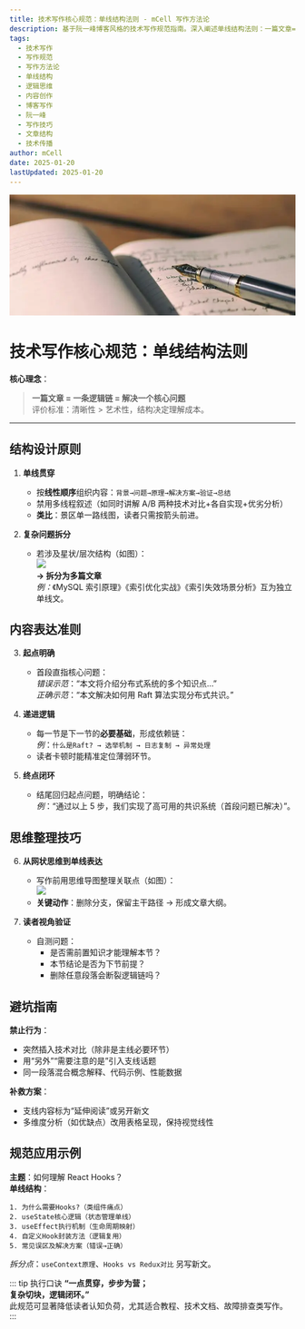 ```yaml
---
title: 技术写作核心规范：单线结构法则 - mCell 写作方法论
description: 基于阮一峰博客风格的技术写作规范指南。深入阐述单线结构法则：一篇文章=一条逻辑链=解决一个核心问题。强调清晰性优于艺术性，通过结构化思维降低读者理解成本，提升技术文章的可读性和实用性。
tags:
  - 技术写作
  - 写作规范
  - 写作方法论
  - 单线结构
  - 逻辑思维
  - 内容创作
  - 博客写作
  - 阮一峰
  - 写作技巧
  - 文章结构
  - 技术传播
author: mCell
date: 2025-01-20
lastUpdated: 2025-01-20
---
```


![017.png](/images/2025/017.webp)

# **技术写作核心规范：单线结构法则**

**核心理念**：

> **一篇文章 = 一条逻辑链 = 解决一个核心问题**  
> 评价标准：清晰性 > 艺术性，结构决定理解成本。

---

## **结构设计原则**

1. **单线贯穿**

   - 按**线性顺序**组织内容：`背景→问题→原理→解决方案→验证→总结`
   - 禁用多线程叙述（如同时讲解 A/B 两种技术对比+各自实现+优劣分析）
   - **类比**：景区单一路线图，读者只需按箭头前进。

2. **复杂问题拆分**
   - 若涉及星状/层次结构（如图）：  
     ![](https://cdn.beekka.com/blogimg/asset/202401/bg2024012311.webp)  
     **→ 拆分为多篇文章**  
     _例：_《MySQL 索引原理》《索引优化实战》《索引失效场景分析》互为独立单线文。

## 内容表达准则

3. **起点明确**

   - 首段直指核心问题：  
     _错误示范_：“本文将介绍分布式系统的多个知识点…”  
     _正确示范_：“本文解决如何用 Raft 算法实现分布式共识。”

4. **递进逻辑**

   - 每一节是下一节的**必要基础**，形成依赖链：  
     _例_：`什么是Raft? → 选举机制 → 日志复制 → 异常处理`
   - 读者卡顿时能精准定位薄弱环节。

5. **终点闭环**
   - 结尾回归起点问题，明确结论：  
     _例_：“通过以上 5 步，我们实现了高可用的共识系统（首段问题已解决）”。

## 思维整理技巧

6. **从网状思维到单线表达**

   - 写作前用思维导图整理关联点（如图）：  
     ![](https://cdn.beekka.com/blogimg/asset/202401/bg2024012313.webp)
   - **关键动作**：删除分支，保留主干路径 → 形成文章大纲。

7. **读者视角验证**
   - 自测问题：
     - 是否需前置知识才能理解本节？
     - 本节结论是否为下节前提？
     - 删除任意段落会断裂逻辑链吗？

## 避坑指南

**禁止行为**：

- 突然插入技术对比（除非是主线必要环节）
- 用“另外”“需要注意的是”引入支线话题
- 同一段落混合概念解释、代码示例、性能数据

**补救方案**：

- 支线内容标为“延伸阅读”或另开新文
- 多维度分析（如优缺点）改用表格呈现，保持视觉线性

## **规范应用示例**

**主题**：如何理解 React Hooks？  
**单线结构**：

```
1. 为什么需要Hooks?（类组件痛点）
2. useState核心逻辑（状态管理单线）
3. useEffect执行机制（生命周期映射）
4. 自定义Hook封装方法（逻辑复用）
5. 常见误区及解决方案（错误→正确）
```

_拆分点_：`useContext原理`、`Hooks vs Redux对比` 另写新文。

::: tip 执行口诀
**“一点贯穿，步步为营；  
复杂切块，逻辑闭环。”**  
此规范可显著降低读者认知负荷，尤其适合教程、技术文档、故障排查类写作。
:::
